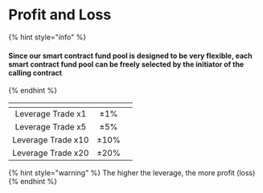 # Profit and Loss

{% hint style="info" %}
#### Since our smart contract fund pool is designed to be very flexible, each smart contract fund pool can be freely selected by the initiator of the calling contract
{% endhint %}

<table data-card-size="large" data-view="cards"><thead><tr><th align="center"></th><th align="center"></th><th data-hidden></th></tr></thead><tbody><tr><td align="center">Leverage Trade x1</td><td align="center">±1%</td><td></td></tr><tr><td align="center">Leverage Trade x5</td><td align="center">±5%</td><td></td></tr><tr><td align="center">Leverage Trade x10</td><td align="center">±10%</td><td></td></tr><tr><td align="center">Leverage Trade x20</td><td align="center">±20%</td><td></td></tr></tbody></table>

{% hint style="warning" %}
The higher the leverage, the more profit (loss)
{% endhint %}
